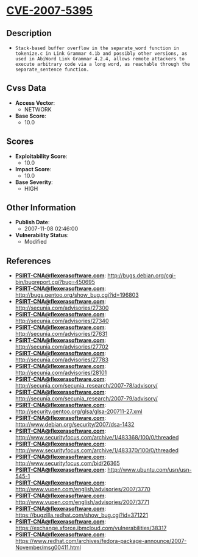 
# [CVE-2007-5395](http://bugs.debian.org/cgi-bin/bugreport.cgi?bug=450695)

## Description

- `Stack-based buffer overflow in the separate_word function in tokenize.c in Link Grammar 4.1b and possibly other versions, as used in AbiWord Link Grammar 4.2.4, allows remote attackers to execute arbitrary code via a long word, as reachable through the separate_sentence function.`

## Cvss Data

- **Access Vector**:
  - NETWORK
- **Base Score**:
  - 10.0

## Scores

- **Exploitability Score**:
  - 10.0
- **Impact Score**:
  - 10.0
- **Base Severity**:
  - HIGH

## Other Information

- **Publish Date**:
  - 2007-11-08 02:46:00
- **Vulnerability Status**:
  - Modified

## References

- **PSIRT-CNA@flexerasoftware.com**: http://bugs.debian.org/cgi-bin/bugreport.cgi?bug=450695
- **PSIRT-CNA@flexerasoftware.com**: http://bugs.gentoo.org/show_bug.cgi?id=196803
- **PSIRT-CNA@flexerasoftware.com**: http://secunia.com/advisories/27300
- **PSIRT-CNA@flexerasoftware.com**: http://secunia.com/advisories/27340
- **PSIRT-CNA@flexerasoftware.com**: http://secunia.com/advisories/27631
- **PSIRT-CNA@flexerasoftware.com**: http://secunia.com/advisories/27702
- **PSIRT-CNA@flexerasoftware.com**: http://secunia.com/advisories/27783
- **PSIRT-CNA@flexerasoftware.com**: http://secunia.com/advisories/28101
- **PSIRT-CNA@flexerasoftware.com**: http://secunia.com/secunia_research/2007-78/advisory/
- **PSIRT-CNA@flexerasoftware.com**: http://secunia.com/secunia_research/2007-79/advisory/
- **PSIRT-CNA@flexerasoftware.com**: http://security.gentoo.org/glsa/glsa-200711-27.xml
- **PSIRT-CNA@flexerasoftware.com**: http://www.debian.org/security/2007/dsa-1432
- **PSIRT-CNA@flexerasoftware.com**: http://www.securityfocus.com/archive/1/483368/100/0/threaded
- **PSIRT-CNA@flexerasoftware.com**: http://www.securityfocus.com/archive/1/483370/100/0/threaded
- **PSIRT-CNA@flexerasoftware.com**: http://www.securityfocus.com/bid/26365
- **PSIRT-CNA@flexerasoftware.com**: http://www.ubuntu.com/usn/usn-545-1
- **PSIRT-CNA@flexerasoftware.com**: http://www.vupen.com/english/advisories/2007/3770
- **PSIRT-CNA@flexerasoftware.com**: http://www.vupen.com/english/advisories/2007/3771
- **PSIRT-CNA@flexerasoftware.com**: https://bugzilla.redhat.com/show_bug.cgi?id=371221
- **PSIRT-CNA@flexerasoftware.com**: https://exchange.xforce.ibmcloud.com/vulnerabilities/38317
- **PSIRT-CNA@flexerasoftware.com**: https://www.redhat.com/archives/fedora-package-announce/2007-November/msg00411.html
